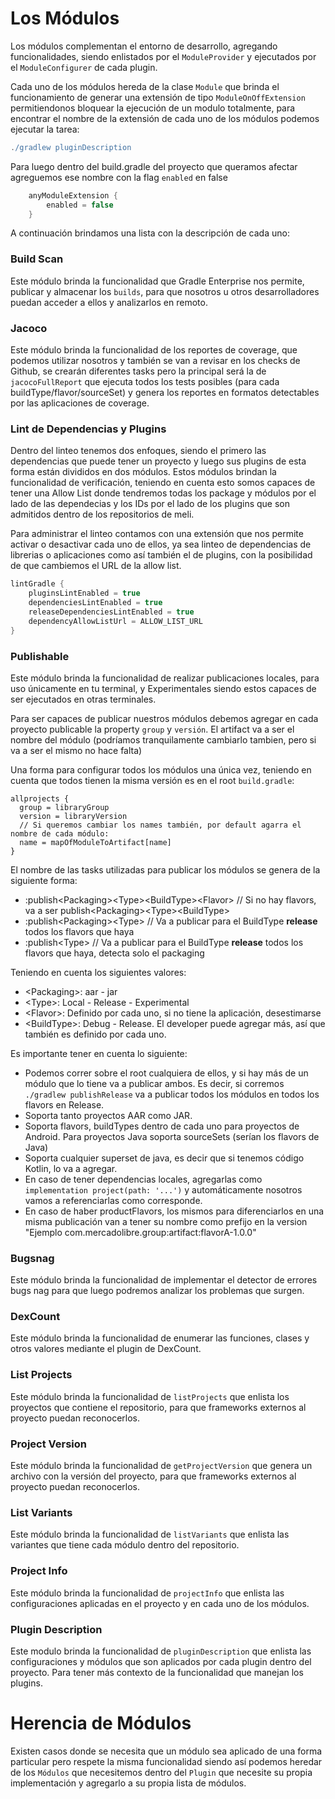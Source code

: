# Los Módulos

Los módulos complementan el entorno de desarrollo, agregando funcionalidades, siendo enlistados por el `ModuleProvider`
y ejecutados por el `ModuleConfigurer` de cada plugin.

Cada uno de los módulos hereda de la clase `Module` que brinda el funcionamiento de generar una extensión de tipo
`ModuleOnOffExtension` permitiendonos bloquear la ejecución de un modulo totalmente, para encontrar el nombre de la extensión
de cada uno de los módulos podemos ejecutar la tarea:

```gradle
./gradlew pluginDescription
```

Para luego dentro del build.gradle del proyecto que queramos afectar agreguemos ese nombre con la flag `enabled` en false

```gradle
    anyModuleExtension {
        enabled = false
    }
```

A continuación brindamos una lista con la descripción de cada uno:

### Build Scan

Este módulo brinda la funcionalidad que Gradle Enterprise nos permite, publicar y almacenar los `builds`, para que
nosotros u otros desarrolladores puedan acceder a ellos y analizarlos en remoto.

### Jacoco

Este módulo brinda la funcionalidad de los reportes de coverage, que podemos utilizar nosotros y también se van a revisar
en los checks de Github, se crearán diferentes tasks pero la principal será la de `jacocoFullReport` que ejecuta todos
los tests posibles (para cada buildType/flavor/sourceSet) y genera los reportes en formatos detectables por las
aplicaciones de coverage.

### Lint de Dependencias y Plugins

Dentro del linteo tenemos dos enfoques, siendo el primero las dependencias que puede tener un proyecto y luego sus plugins
de esta forma están divididos en dos módulos. Estos módulos brindan la funcionalidad de verificación,
teniendo en cuenta esto somos capaces de tener una Allow List donde tendremos todas los package y módulos por el lado
de las dependecias y los IDs por el lado de los plugins que son admitidos dentro de los repositorios de meli. 

Para administrar el linteo contamos con una extensión que nos permite activar o desactivar cada uno de ellos, ya sea
linteo de dependencias de librerias o aplicaciones como así también el de plugins, con la posibilidad de que cambiemos
el URL de la allow list.

```groovy
lintGradle {
    pluginsLintEnabled = true
    dependenciesLintEnabled = true
    releaseDependenciesLintEnabled = true
    dependencyAllowListUrl = ALLOW_LIST_URL
}
```

### Publishable

Este módulo brinda la funcionalidad de realizar publicaciones locales, para uso únicamente en tu terminal, y Experimentales
siendo estos capaces de ser ejecutados en otras terminales.

Para ser capaces de publicar nuestros módulos debemos agregar en cada proyecto publicable la property `group` y `versión`.
El artifact va a ser el nombre del módulo (podríamos tranquilamente cambiarlo tambien, pero si va a ser el mismo no hace falta)

Una forma para configurar todos los módulos una única vez, teniendo en cuenta que todos tienen la misma versión es en el root `build.gradle`:
```
allprojects {
  group = libraryGroup
  version = libraryVersion
  // Si queremos cambiar los names también, por default agarra el nombre de cada módulo:
  name = mapOfModuleToArtifact[name]
}
```

El nombre de las tasks utilizadas para publicar los módulos se genera de la siguiente forma:
- :publish\<Packaging>\<Type>\<BuildType>\<Flavor> // Si no hay flavors, va a ser publish\<Packaging>\<Type>\<BuildType>
- :publish\<Packaging>\<Type> // Va a publicar para el BuildType **release** todos los flavors que haya
- :publish\<Type> // Va a publicar para el BuildType **release** todos los flavors que haya, detecta solo el packaging

Teniendo en cuenta los siguientes valores:

- \<Packaging>: aar - jar
- \<Type>: Local - Release - Experimental
- \<Flavor>: Definido por cada uno, si no tiene la aplicación, desestimarse
- \<BuildType>: Debug - Release. El developer puede agregar más, así que también es definido por cada uno.

Es importante tener en cuenta lo siguiente:
- Podemos correr sobre el root cualquiera de ellos, y si hay más de un módulo que lo tiene va a publicar ambos. Es decir, si corremos `./gradlew publishRelease` va a publicar todos los módulos en todos los flavors en Release.
- Soporta tanto proyectos AAR como JAR.
- Soporta flavors, buildTypes dentro de cada uno para proyectos de Android. Para proyectos Java soporta sourceSets (serían los flavors de Java)
- Soporta cualquier superset de java, es decir que si tenemos código Kotlin, lo va a agregar.
- En caso de tener dependencias locales, agregarlas como `implementation project(path: '...')` y automáticamente nosotros vamos a referenciarlas como corresponde.
- En caso de haber productFlavors, los mismos para diferenciarlos en una misma publicación van a tener su nombre como prefijo en la version "Ejemplo com.mercadolibre.group:artifact:flavorA-1.0.0"

### Bugsnag

Este módulo brinda la funcionalidad de implementar el detector de errores bugs nag para que luego podremos analizar los
problemas que surgen.

### DexCount

Este módulo brinda la funcionalidad de enumerar las funciones, clases y otros valores mediante el plugin de DexCount.

### List Projects

Este módulo brinda la funcionalidad de `listProjects` que enlista los proyectos que contiene el repositorio, para que
frameworks externos al proyecto puedan reconocerlos.

### Project Version

Este módulo brinda la funcionalidad de `getProjectVersion` que genera un archivo con la versión del proyecto, para que
frameworks externos al proyecto puedan reconocerlos.

### List Variants

Este módulo brinda la funcionalidad de `listVariants` que enlista las variantes que tiene cada módulo dentro del
repositorio.

### Project Info

Este módulo brinda la funcionalidad de `projectInfo` que enlista las configuraciones aplicadas en el proyecto y en cada
uno de los módulos.

### Plugin Description

Este modulo brinda la funcionalidad de `pluginDescription` que enlista las configuraciones y módulos que son aplicados
por cada plugin dentro del proyecto. Para tener más contexto de la funcionalidad que manejan los plugins.

# Herencia de Módulos

Existen casos donde se necesita que un módulo sea aplicado de una forma particular pero respete la misma funcionalidad
siendo así podemos heredar de los `Módulos` que necesitemos dentro del `Plugin` que necesite su propia implementación y
agregarlo a su propia lista de módulos.